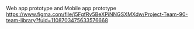 Web app prototype and Mobile app prototype
https://www.figma.com/file/j5FgfRv5BeXPiNNGSXMXdw/Project-Team-90-team-library?fuid=1108703475633576668
